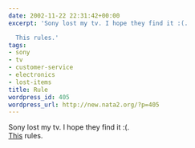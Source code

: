 ```yaml
---
date: 2002-11-22 22:31:42+00:00
excerpt: 'Sony lost my tv. I hope they find it :(.

  This rules.'
tags:
- sony
- tv
- customer-service
- electronics
- lost-items
title: Rule
wordpress_id: 405
wordpress_url: http://new.nata2.org/?p=405
---
```


Sony lost my tv. I hope they find it :(.<br/>
<a href="http://www.intellectualwhores.com/masterladder.html">This</a> rules.
